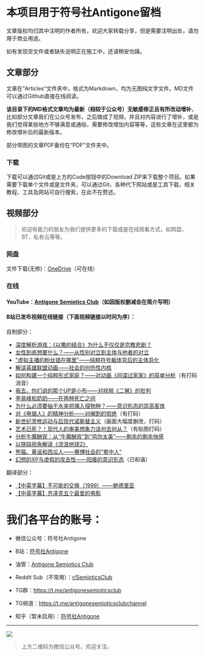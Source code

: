 # 本项目用于符号社Antigone留档

文章版权均归其中注明的作者所有，欢迎大家转载分享，但是需要注明出处，请勿用于商业用途。

如有发现空文件或者缺失说明正在施工中，还请稍安勿躁。

## 文章部分

文章在“Articles”文件夹中，格式为Markdown，均为无图纯文字文件。MD文件可以通过Github直接在线阅读。

__该目录下的MD格式文章均为最新（相较于公众号）无敏感修正且有所改动增补__，比如部分文章我们在公众号发布，之后做成了视频，并且对内容进行了增补，或是我们觉得某些地方不够满意或通俗，需要修改增加内容等等，这些文章在这里都为修改增补后的最新版本。

部分带图的文章PDF备份在“PDF”文件夹中。 

### 下载

下载可以通过Git或是上方的Code按钮中的Download ZIP来下载整个项目。如果需要下载单个文件或是文件夹，可以通过Git、各种代下网站或是工具下载，相关教程、工具及网站可自行搜索，在此不在赘述。

## 视频部分

>欢迎有能力的朋友为我们提供更多的下载或是在线观看方式，如网盘、BT、私有云等等。

### 网盘

文件下载(无修)：[OneDrive](https://antigonesemioticsclub-my.sharepoint.com/:f:/g/personal/share_antigonesemioticsclub_onmicrosoft_com/EsFrF1kbDDhNs0e_-AsavQcBCc8VSTR5iTpmdIvhlukqDQ?e=VcnRFT)（可在线）

### 在线

#### YouTube：[Antigone Semiotics Club](https://www.youtube.com/channel/UCsG5Ku6sdc-VcWe-hDrs1Fg)（如因版权删减会在简介写明）

#### B站已发布视频在线链接（下面视频链接以时间为序）：

自制部分：

+ [深度解析游戏：《以撒的结合》为什么不仅仅是宗教悲剧？](https://www.bilibili.com/video/BV1ua411t7R4)
+ [女性到底想要什么？——从性别对立到主体与他者的对立](https://www.bilibili.com/video/BV1dS4y1A72x)
+ ["虚拟主播的粉丝错在哪里"——纯粹符号躯体背后的主体异化](https://www.bilibili.com/video/BV19A4y1S7sK)
+ [解读英雄联盟动画——社会的创伤性内核](https://www.bilibili.com/video/BV1o94y1m7dG)
+ [如何构建一个纯粹形式家庭？——对动画《间谍过家家》的简单分析](https://www.bilibili.com/video/BV1JT411g7Rg)（有打码消音）
+ [我去，你们说的那个UP是小布——对视频《二舅》的批判](https://www.bilibili.com/video/BV1RG4y1v7hk)
+ [李易峰和奶奶——在两种死亡之间](https://www.bilibili.com/video/BV1fD4y1v7HQ)
+ [为什么必须要抽干水来抓捕入侵物种？——意识形态的崇高客体](https://www.bilibili.com/video/BV1314y187nX)
+ [对《电锯人》的精神分析——对阉割的拒绝](https://www.bilibili.com/video/BV1gG411A7Kq)（有打码）
+ [新世纪灵修运动与后现代诺斯替主义](https://www.bilibili.com/video/BV18841187Zm)（画面大幅度删改，打码）
+ [艺术已死？！现代人的审美想象力该何去何从？](https://www.bilibili.com/video/BV1Dg411b7sh)（有贴图打码）
+ [分析牛魔酬宾：从“牛魔酬宾”到“鸡你太美”——剩余的剩余快感](https://www.bilibili.com/video/BV1fD4y1E7fX/)
+ [以狭隘视角解读《流浪地球2》](https://www.bilibili.com/video/BV1Bx4y1c751/)
+ [熊猫、黄谣和西瓜人——赛博社会的“套中人”](https://www.bilibili.com/video/BV13h4y1W7JK/)
+ [幻想的XP与虚假的攻击性——阳痿的意识形态](https://www.bilibili.com/video/BV1Sk4y1K785/)（已和谐）

翻译部分：

+ [【中英字幕】不可能的交换（1999）——鲍德里亚](https://www.bilibili.com/video/BV1HG4y1s7Vz)
+ [【中英字幕】齐泽克五个最爱的电影](https://www.bilibili.com/video/BV1Qe4y1t7g9)

# 我们各平台的账号：

+ 微信公众号：符号社Antigone

+ B站：[符号社Antigone](https://space.bilibili.com/1275291093)

+ 油管：[Antigone Semiotics Club](https://www.youtube.com/channel/UCsG5Ku6sdc-VcWe-hDrs1Fg)

+ Reddit Sub（不常用）：[r/SemioticsClub](https://www.reddit.com/r/SemioticsClub/)

+ TG群：https://t.me/antigonesemioticsclub

+ TG频道：https://t.me/antigonesemioticsclubchannel

+ 知乎（暂未启用）：[符号社Antigone](https://www.zhihu.com/people/antigone-73)

---
![](https://preview.redd.it/gsrdirl9txa91.png?width=1890&format=png&auto=webp&s=c5703b0797f13740cc6890b6adbbaed02c435b1f)

> 上方二维码为微信公众号，欢迎关注。

